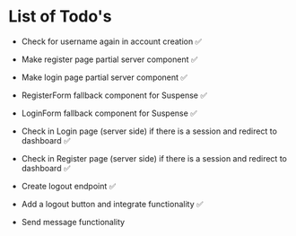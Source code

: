 # List of Todo's

- Check for username again in account creation ✅

- Make register page partial server component ✅

- Make login page partial server component ✅

- RegisterForm fallback component for Suspense ✅

- LoginForm fallback component for Suspense ✅

- Check in Login page (server side) if there is a session and redirect to dashboard ✅

- Check in Register page (server side) if there is a session and redirect to dashboard  ✅

- Create logout endpoint ✅

- Add a logout button and integrate functionality ✅

- Send message functionality 
